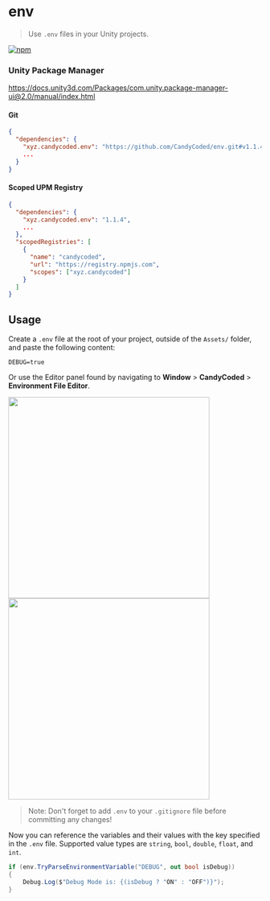# env

> Use `.env` files in your Unity projects.

[![npm](https://img.shields.io/npm/v/xyz.candycoded.env)](https://www.npmjs.com/package/xyz.candycoded.env)

### Unity Package Manager

<https://docs.unity3d.com/Packages/com.unity.package-manager-ui@2.0/manual/index.html>

#### Git

```json
{
  "dependencies": {
    "xyz.candycoded.env": "https://github.com/CandyCoded/env.git#v1.1.4",
    ...
  }
}
```

#### Scoped UPM Registry

```json
{
  "dependencies": {
    "xyz.candycoded.env": "1.1.4",
    ...
  },
  "scopedRegistries": [
    {
      "name": "candycoded",
      "url": "https://registry.npmjs.com",
      "scopes": ["xyz.candycoded"]
    }
  ]
}
```

## Usage

Create a `.env` file at the root of your project, outside of the `Assets/` folder, and paste the following content:

```
DEBUG=true
```

Or use the Editor panel found by navigating to **Window** > **CandyCoded** > **Environment File Editor**.

<img src="https://i.imgur.com/qtBzAh3.png" width="400">
<img src="https://i.imgur.com/QxT0bP1.png" width="400">

> Note: Don't forget to add `.env` to your `.gitignore` file before committing any changes!

Now you can reference the variables and their values with the key specified in the `.env` file. Supported value types
are `string`, `bool`, `double`, `float`, and `int`.

```csharp
if (env.TryParseEnvironmentVariable("DEBUG", out bool isDebug))
{
    Debug.Log($"Debug Mode is: {(isDebug ? "ON" : "OFF")}");
}
```

